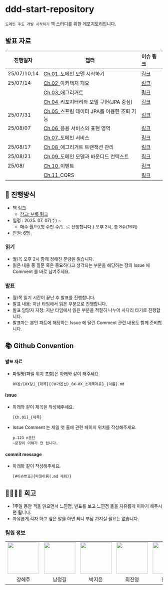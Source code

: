 # ddd-start-repository
`도메인 주도 개발 시작하기` 책 스터디를 위한 레포지토리입니다.

## 발표 자료
| 진행일자       | 챕터                     | 이슈 링크   |
|------------|------------------------|:--------|
| 25/07/10,14 | [Ch.01](#)_도메인 모델 시작하기 | [링크](https://github.com/HI-dle/ddd-start-repository/issues/2) |
| 25/07/14   | [Ch.02](#)_아키텍처 개요 | [링크](https://github.com/HI-dle/ddd-start-repository/issues/3) |
|            | [Ch.03](#)_애그리거트 | [링크](https://github.com/HI-dle/ddd-start-repository/issues/4) |
|            | [Ch.04](#)_리포지터리와 모델 구현(JPA 중심) | [링크](https://github.com/HI-dle/ddd-start-repository/issues/5) |
| 25/07/31   | [Ch.05](#)_스프링 데이터 JPA를 이용한 조회 기능 | [링크](https://github.com/HI-dle/ddd-start-repository/issues/6) |
| 25/08/07   | [Ch.06](#)_응용 서비스와 표현 영역 | [링크](https://github.com/HI-dle/ddd-start-repository/issues/7) |
|            | [Ch.07](#)_도메인 서비스 | [링크](https://github.com/HI-dle/ddd-start-repository/issues/8) |
| 25/08/17   | [Ch.08](#)_애그리거트 트랜잭션 관리 | [링크](https://github.com/HI-dle/ddd-start-repository/issues/9) |
| 25/08/21   | [Ch.09](#)_도메인 모델과 바운디드 컨텍스트 | [링크](https://github.com/HI-dle/ddd-start-repository/issues/10) |
| 25/08/     | [Ch.10](#)_이벤트 | [링크](https://github.com/HI-dle/ddd-start-repository/issues/11) |
|            | [Ch.11](#)_CQRS | [링크](https://github.com/HI-dle/ddd-start-repository/issues/12) |

## 📜 진행방식
- [책 링크](https://product.kyobobook.co.kr/detail/S000001810495)
  - [참고: 부록 링크](https://github.com/madvirus/ddd-start2)
- 일정 : 2025. 07. 07(수) ~
  - 매주 월/목(첫 주만 수/토 로 진행합니다.) 오후 2시, 총 8주(16회)
- 인원: 6명

### 읽기
- 월/목 오후 2시 함께 정해진 분량을 읽습니다.
- 읽은 내용 중 질문 혹은 중요하다고 생각되는 부분을 해당하는 장의 Issue 에 Comment 를 바로 남겨주세요.

### 발표
- 월/목 읽기 시간이 끝난 후 발표를 진행합니다.
- 발표 내용: 지난 타임에서 읽은 부분으로 진행합니다.
- 발표 담당자 지정: 지난 타임에서 읽은 부분을 적절히 나누어 사다리 타기로 진행합니다.
- 발표자는 본인 파트에 해당하는 Issue 에 달린 Comment 관련 내용도 함께 준비합니다.

## 📚 Github Convention

#### 발표 자료
- 파일명(파일 위치 포함)은 아래와 같이 해주세요.
  ```
  0X장/[0X장]_{제목}{(부가옵션)_0X-0X_소제목자유}_{이름}.md
  ```

#### issue
- 아래와 같이 제목을 작성해주세요.
  ```
  [Ch.01]_{제목}
  ```
- Issue Comment 는 제일 첫 줄에 관련 페이지 위치를 작성해주세요.
  ```
  p.123 n문단
  ~문장이 이해가 안 됩니다.
  ```

#### commit message
- 아래와 같이 작성해주세요.
  ```
  [#이슈번호]{파일이름(.md 제외)}
  ```

## 👨‍👩‍👧‍👦 회고

- 1주일 동안 책을 읽으면서 느낀점, 발표를 보고 느낀점 들을 자유롭게 이야기 해주시면 됩니다.
- 자유롭게 각자 하고 싶은 말을 하면 되니 부담 가지실 필요는 없습니다.

### 팀원 정보
<table>
    <tr>
        <td align="center">
            <a href="https://github.com/hyezuu"><img  width="100px" src="https://avatars.githubusercontent.com/u/147456219?v=4" /></a>
        </td>
        <td align="center">
            <a href="https://github.com/letsgilit"><img  width="100px" src="https://avatars.githubusercontent.com/u/106720000?v=4" /></a>
        </td>
        <td align="center">
            <a href="https://github.com/je-pa"><img width="100px" src="https://avatars.githubusercontent.com/u/76720692?v=4" /></a>
        </td>
        <td align="center">
            <a href="https://github.com/cchoijjinyoung"><img  width="100px" src="https://avatars.githubusercontent.com/u/68311264?v=4" /></a>
        </td>
        <td align="center">
            <a href="https://github.com/hanjihoon03"><img  width="100px" src="https://avatars.githubusercontent.com/u/163777923?v=4" /></a>
        </td>
        <td align="center">
            <a href="https://github.com/HanaHww2"><img  width="100px" src="https://avatars.githubusercontent.com/u/62924471?v=4" /></a>
        </td>
    </tr>
    <tr>
        <td align="center">강혜주</td>
        <td align="center">남정길</td>
        <td align="center">박지은</td>
        <td align="center">최진영</td>
        <td align="center">한지훈</td>
        <td align="center">황하온</td>
    </tr>
</table>
